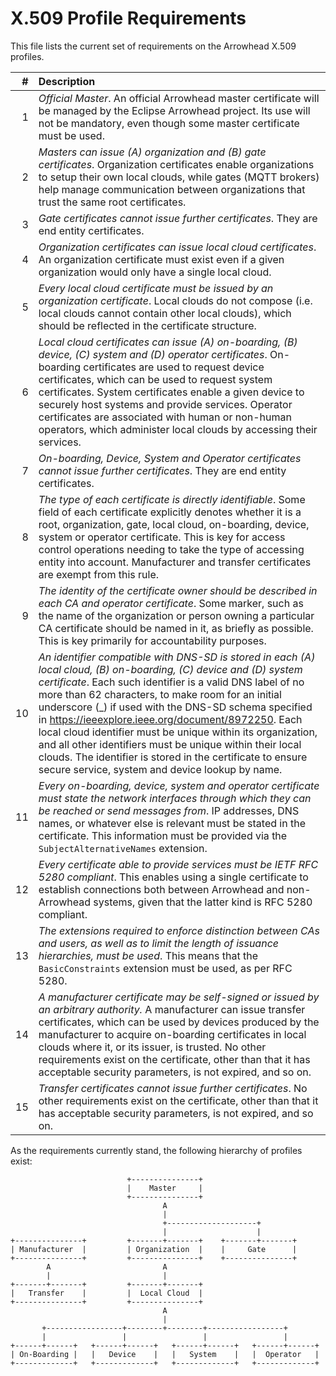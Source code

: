 # X.509 Profile Requirements

This file lists the current set of requirements on the Arrowhead X.509 profiles.

|   # | Description |
|----:|:------------|
|   1 | _Official Master_. An official Arrowhead master certificate will be managed by the Eclipse Arrowhead project. Its use will not be mandatory, even though some master certificate must be used.
|   2 | _Masters can issue (A) organization and (B) gate certificates_. Organization certificates enable organizations to setup their own local clouds, while gates (MQTT brokers) help manage communication between organizations that trust the same root certificates.
|   3 | _Gate certificates cannot issue further certificates_. They are end entity certificates.
|   4 | _Organization certificates can issue local cloud certificates_. An organization certificate must exist even if a given organization would only have a single local cloud.
|   5 | _Every local cloud certificate must be issued by an organization certificate_. Local clouds do not compose (i.e. local clouds cannot contain other local clouds), which should be reflected in the certificate structure.
|   6 | _Local cloud certificates can issue (A) on-boarding, (B) device, (C) system and (D) operator certificates_. On-boarding certificates are used to request device certificates, which can be used to request system certificates. System certificates enable a given device to securely host systems and provide services. Operator certificates are associated with human or non-human operators, which administer local clouds by accessing their services.
|   7 | _On-boarding, Device, System and Operator certificates cannot issue further certificates_. They are end entity certificates.
|   8 | _The type of each certificate is directly identifiable_. Some field of each certificate explicitly denotes whether it is a root, organization, gate, local cloud, on-boarding, device, system or operator certificate. This is key for access control operations needing to take the type of accessing entity into account. Manufacturer and transfer certificates are exempt from this rule.
|   9 | _The identity of the certificate owner should be described in each CA and operator certificate_. Some marker, such as the name of the organization or person owning a particular CA certificate should be named in it, as briefly as possible. This is key primarily for accountability purposes.
|  10 | _An identifier compatible with DNS-SD is stored in each (A) local cloud, (B) on-boarding, (C) device and (D) system certificate_. Each such identifier is a valid DNS label of no more than 62 characters, to make room for an initial underscore (_) if used with the DNS-SD schema specified in https://ieeexplore.ieee.org/document/8972250. Each local cloud identifier must be unique within its organization, and all other identifiers must be unique within their local clouds. The identifier is stored in the certificate to ensure secure service, system and device lookup by name.
|  11 | _Every on-boarding, device, system and operator certificate must state the network interfaces through which they can be reached or send messages from_. IP addresses, DNS names, or whatever else is relevant must be stated in the certificate. This information must be provided via the `SubjectAlternativeNames` extension.
|  12 | _Every certificate able to provide services must be IETF RFC 5280 compliant_. This enables using a single certificate to establish connections both between Arrowhead and non-Arrowhead systems, given that the latter kind is RFC 5280 compliant.
|  13 | _The extensions required to enforce distinction between CAs and users, as well as to limit the length of issuance hierarchies, must be used_. This means that the `BasicConstraints` extension must be used, as per RFC 5280.
|  14 | _A manufacturer certificate may be self-signed or issued by an arbitrary authority._ A manufacturer can issue transfer certificates, which can be used by devices produced by the manufacturer to acquire on-boarding certificates in local clouds where it, or its issuer, is trusted. No other requirements exist on the certificate, other than that it has acceptable security parameters, is not expired, and so on.
|  15 | _Transfer certificates cannot issue further certificates_. No other requirements exist on the certificate, other than that it has acceptable security parameters, is not expired, and so on.

As the requirements currently stand, the following hierarchy of profiles exist:

```
                          +---------------+
                          |    Master     |
                          +---------------+
                                  A
                                  |
                                  +--------------------+
                                  |                    |
+---------------+         +-------+-------+    +-------+-------+ 
| Manufacturer  |         | Organization  |    |     Gate      | 
+---------------+         +---------------+    +---------------+ 
        A                         A
        |                         |
+-------+-------+         +-------+-------+
|   Transfer    |         |  Local Cloud  |
+---------------+         +---------------+
                                  A
                                  |
       +-----------------+--------+--------+-----------------+
       |                 |                 |                 | 
+------+------+   +------+------+   +------+------+   +------+------+
| On-Boarding |   |   Device    |   |   System    |   |  Operator   |
+-------------+   +-------------+   +-------------+   +-------------+
```
